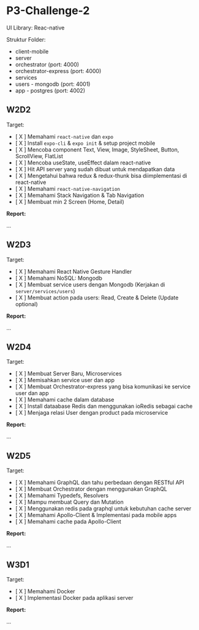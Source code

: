 # P3-Challenge-2

UI Library: Reac-native

Struktur Folder:

- client-mobile
- server
- orchestrator (port: 4000)
- orchestrator-express (port: 4000)
- services
- users - mongodb (port: 4001)
- app - postgres (port: 4002)

## W2D2

Target:

- [ X ] Memahami `react-native` dan `expo`
- [ X ] Install `expo-cli` & `expo init` & setup project mobile
- [ X ] Mencoba component Text, View, Image, StyleSheet, Button, ScrollView, FlatList
- [ X ] Mencoba useState, useEffect dalam react-native
- [ X ] Hit API server yang sudah dibuat untuk mendapatkan data
- [ X ] Mengetahui bahwa redux & redux-thunk bisa diimplementasi di react-native
- [ X ] Memahami `react-native-navigation`
- [ X ] Memahami Stack Navigation & Tab Navigation
- [ X ] Membuat min 2 Screen (Home, Detail)

**Report:**

...

## W2D3

Target:

- [ X ] Memahami React Native Gesture Handler
- [ X ] Memahami NoSQL: Mongodb
- [ X ] Membuat service users dengan Mongodb (Kerjakan di `server/services/users`)
- [ X ] Membuat action pada users: Read, Create & Delete (Update optional)

**Report:**

...

## W2D4

Target:

- [ X ] Membuat Server Baru, Microservices
- [ X ] Memisahkan service user dan app
- [ X ] Membuat Orchestrator-express yang bisa komunikasi ke service user dan app
- [ X ] Memahami cache dalam database
- [ X ] Install dataabase Redis dan menggunakan ioRedis sebagai cache
- [ X ] Menjaga relasi User dengan product pada microservice

**Report:**

...

## W2D5

Target:

- [ X ] Memahami GraphQL dan tahu perbedaan dengan RESTful API
- [ X ] Membuat Orchestrator dengan menggunakan GraphQL
- [ X ] Memahami Typedefs, Resolvers
- [ X ] Mampu membuat Query dan Mutation
- [ X ] Menggunakan redis pada graphql untuk kebutuhan cache server
- [ X ] Memahami Apollo-Client & Implementasi pada mobile apps
- [ X ] Memahami cache pada Apollo-Client

**Report:**

...

## W3D1

Target:

- [ X ] Memahami Docker
- [ X ] Implementasi Docker pada aplikasi server

**Report:**

...
